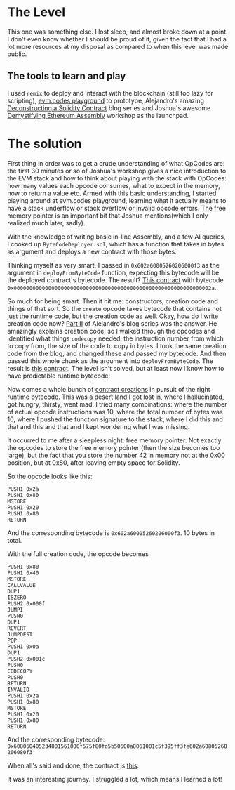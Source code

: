 # The Level

This one was something else. I lost sleep, and almost broke down at a point. I don't even know whether I should be proud of it, given the fact that I had a lot more resources at my disposal as compared to when this level was made public.

## The tools to learn and play

I used `remix` to deploy and interact with the blockchain (still too lazy for scripting), [evm.codes playground](https://www.evm.codes/playground) to prototype, Alejandro's amazing [Deconstructing a Solidity Contract](https://medium.com/@_ajsantander) blog series and Joshua's awesome [Demystifying Ethereum Assembly](https://www.youtube.com/watch?v=btDOvn8pLkA&t=156s) workshop as the launchpad.

# The solution

First thing in order was to get a crude understanding of what OpCodes are: the first 30 minutes or so of Joshua's workshop gives a nice introduction to the EVM stack and how to think about playing with the stack with OpCodes: how many values each opcode consumes, what to expect in the memory, how to return a value etc. Armed with this basic understanding, I started playing around at evm.codes playground, learning what it actually means to have a stack underflow or stack overflow or invalid opcode errors. The free memory pointer is an important bit that Joshua mentions(which I only realized much later, sadly).

With the knowledge of writing basic in-line Assembly, and a few AI queries, I cooked up `ByteCodeDeployer.sol`, which has a function that takes in bytes as argument and deploys a new contract with those bytes.

Thinking myself as very smart, I passed in `0x602a60005260206000f3` as the argument in `deployFromByteCode` function, expecting this bytecode will be the deployed contract's bytecode. The result? [This contract](https://sepolia.etherscan.io/address/0xda69db1489fb81261d797ef5354b1b759c06015f#code) with bytecode `0x000000000000000000000000000000000000000000000000000000000000002a`.

So much for being smart. Then it hit me: constructors, creation code and things of that sort. So the `create` opcode takes bytecode that contains not just the runtime code, but the creation code as well. Okay, how do I write creation code now? [Part II](https://medium.com/zeppelin-blog/deconstructing-a-solidity-contract-part-ii-creation-vs-runtime-6b9d60ecb44c) of Alejandro's blog series was the answer. He amazingly explains creation code, so I walked through the opcodes and identified what things `codecopy` needed: the instruction number from which to copy from, the size of the code to copy in bytes. I took the same creation code from the blog, and changed these and passed my bytecode. And then passed this whole chunk as the argument into `deployFromByteCode`. The result is [this contract](https://sepolia.etherscan.io/address/0xF9d700c4d1b6AEbCb6f12eAA7195C4b0B29D4cF4#code). The level isn't solved, but at least now I know how to have predictable runtime bytecode!

Now comes a whole bunch of [contract creations](https://sepolia.etherscan.io/address/0x2acbf0fd78ca2f4a2b60ec688a89e902022b5cd5#internaltx) in pursuit of the right runtime bytecode. This was a desert land I got lost in, where I hallucinated, got hungry, thirsty, went mad. I tried many combinations: where the number of actual opcode instructions was 10, where the total number of bytes was 10, where I pushed the function signature to the stack, where I did this and that and this and that and I kept wondering what I was missing.

It occurred to me after a sleepless night: free memory pointer. Not exactly the opcodes to store the free memory pointer (then the size becomes too large), but the fact that you store the number 42 in memory not at the 0x00 position, but at 0x80, after leaving empty space for Solidity.

So the opcode looks like this:

```
PUSH1 0x2a
PUSH1 0x80
MSTORE
PUSH1 0x20
PUSH1 0x80
RETURN
```

And the corresponding bytecode is `0x602a60005260206000f3`. 10 bytes in total.

With the full creation code, the opcode becomes

```
PUSH1 0x80
PUSH1 0x40
MSTORE
CALLVALUE
DUP1
ISZERO
PUSH2 0x000f
JUMPI
PUSH0
DUP1
REVERT
JUMPDEST
POP
PUSH1 0x0a
DUP1
PUSH2 0x001c
PUSH0
CODECOPY
PUSH0
RETURN
INVALID
PUSH1 0x2a
PUSH1 0x80
MSTORE
PUSH1 0x20
PUSH1 0x80
RETURN
```

And the corresponding bytecode: `0x608060405234801561000f575f80fd5b50600a8061001c5f395ff3fe602a60805260206080f3`

When all's said and done, the contract is [this](https://sepolia.etherscan.io/address/0x137f3f4e1a1edec0240b6d4ed4c0bd3c248c4a57#code).

It was an interesting journey. I struggled a lot, which means I learned a lot!
